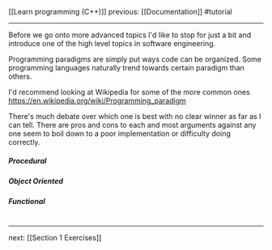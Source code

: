[[Learn programming (C++)]]  previous: [[Documentation]]   #tutorial

---


Before we go onto more advanced topics I'd like to stop for just a bit and introduce one of the high level topics in software engineering.

Programming paradigms are simply put ways code can be organized. Some programming languages naturally trend towards certain paradigm than others.

I'd recommend looking at Wikipedia for some of the more common ones https://en.wikipedia.org/wiki/Programming_paradigm 

There's much debate over which one is best with no clear winner as far as I can tell. There are pros and cons to each and most arguments against any one seem to boil down to a poor implementation or difficulty doing correctly. 


##### Procedural

##### Object Oriented

##### Functional


# 
----
next: [[Section 1 Exercises]] 
